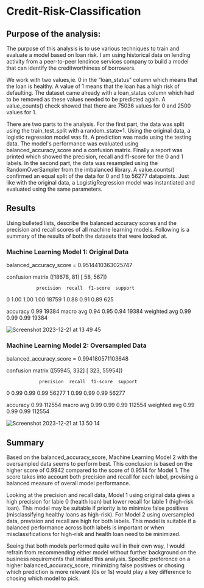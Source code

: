 # Credit-Risk-Classification



## Purpose of the analysis:
The purpose of this analysis is to use various techniques to train and evaluate a model based on loan risk. I am using historical data on lending activity from a peer-to-peer lendince services company to build a model that can identify the creditworthiness of borrowers.

We work with two values,ie. 0 in the “loan_status” column which means that the loan is healthy. A value of 1 means that the loan has a high risk of defaulting. The dataset came already with a loan_status column which had to be removed as these values needed to be predicted again. A value_counts() check showed that there are 75036 values for 0 and 2500 values for 1.

There are two parts to the analysis. 
For the first part, the data was split using the train_test_split with a random_state=1. 
Using the original data, a logistic regression model was fit. A prediction was made using the testing data. The model's performance was evaluated using balanced_accuracy_score and a confusion matrix. Finally a report was printed which showed the precision, recall and f1-score for the 0 and 1 labels. 
In the second part, the data was resampled using the RandomOverSampler from the imbalanced library. A value.counts() confirmed an equal split of the data for 0 and 1 to 56277 datapoints. Just like with the original data, a LogistigRegression model was instantiated and evaluated using the same parameters. 

## Results
Using bulleted lists, describe the balanced accuracy scores and the precision and recall scores of all machine learning models.
Following is a summary of the results of both the datasets that were looked at.

### Machine Learning Model 1: Original Data

balanced_accuracy_score = 0.9514410363025747

confusion matrix ([18678,  81]
                  [   58, 567])
                  
               precision  recall  f1-score  support
0               1.00      1.00      1.00      18759
1               0.88      0.91      0.89        625

accuracy                            0.99      19384
macro avg       0.94      0.95      0.94      19384
weighted avg    0.99      0.99      0.99      19384

![Screenshot 2023-12-21 at 13 49 45](https://github.com/foomatia/Credit-Risk-Classification/assets/108195931/9c7218a1-e45d-4090-912d-e97c6e73e65a)

### Machine Learning Model 2: Oversampled Data

balanced_accuracy_score = 0.994180571103648

confusion matrix ([55945,   332]
                  [  323, 55954])
                  
                precision  recall  f1-score  support
0                0.99      0.99      0.99      56277
1                0.99      0.99      0.99      56277

accuracy                             0.99     112554
macro avg        0.99      0.99      0.99     112554
weighted avg     0.99      0.99      0.99     112554

![Screenshot 2023-12-21 at 13 50 14](https://github.com/foomatia/Credit-Risk-Classification/assets/108195931/6357f8ae-c86f-408a-a3ec-3f358d21c0fa)

## Summary

Based on the balanced_accuracy_score, Machine Learning Model 2 with the oversampled data seems to perform best. This conclusion is based on the higher score of 0.9942 compared to the score of 0.9514 for Model 1. The score takes into account both precision and recall for each label, provising a balanced measure of overall model performance. 

Looking at the precision and recall data, Model 1 using original data gives a high precision for lable 0 (health loan) but lower recall for lable 1 (high-risk loan). This model may be suitable if priority is to minimize false positives (misclassifying healthy loans as high-risk).
For Model 2 using oversampled data, prevision and recall are high for both labels. This model is suitable if a balanced performance across both labels is important or when misclassifications for high-risk and health loan need to be minimized.

Seeing that both models performed quite well in their own way, I would refrain from recommending either model without further background on the business requirements that iniated this analysis. Specific preference on a higher balanced_accuracy_score, minimizing false positives or chosing which prediction is more relevant (0s or 1s) would play a key difference to chosing which model to pick.  

